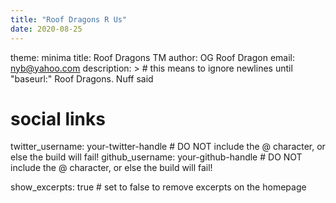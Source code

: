 ```yaml
---
title: "Roof Dragons R Us"
date: 2020-08-25
---
```


theme: minima
title: Roof Dragons TM
author: OG Roof Dragon
email: nyb@yahoo.com
description: > # this means to ignore newlines until "baseurl:"
  Roof Dragons. Nuff said

# social links
twitter_username: your-twitter-handle # DO NOT include the @ character, or else the build will fail!
github_username:  your-github-handle # DO NOT include the @ character, or else the build will fail!

show_excerpts: true # set to false to remove excerpts on the homepage
